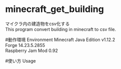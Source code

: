 # minecraft_get_building
マイクラ内の建造物をcsv化する\
This program convert building in minecraft to csv file.

#動作環境 Environment
Minecraft Java Edition v1.12.2\
Forge 14.23.5.2855\
Raspberry Jam Mod 0.92

#使い方 Usage
